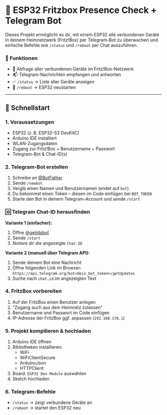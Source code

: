# 📶 ESP32 Fritzbox Presence Check + Telegram Bot

Dieses Projekt ermöglicht es dir, mit einem ESP32 alle verbundenen Geräte in deinem Heimnetzwerk (Fritz!Box) per Telegram-Bot zu überwachen und einfache Befehle wie `/status` und `/reboot` per Chat auszuführen.

### 🔧 Funktionen
- 📡 Abfrage aller verbundenen Geräte im Fritz!Box-Netzwerk
- 📬 Telegram-Nachrichten empfangen und antworten
- ✅ `/status` → Liste aller Geräte anzeigen
- 🔁 `/reboot` → ESP32 neustarten

---

## 🚀 Schnellstart

### 1. Voraussetzungen
- ESP32 (z. B. ESP32-S3 DevKitC)
- Arduino IDE installiert
- WLAN-Zugangsdaten
- Zugang zur Fritz!Box + Benutzername + Passwort
- Telegram-Bot & Chat-ID(s)

### 2. Telegram-Bot erstellen
1. Schreibe an [@BotFather](https://t.me/botfather)
2. Sende `/newbot`
3. Vergib einen Namen und Benutzernamen (endet auf `bot`)
4. Du bekommst einen Token – diesen im Code einfügen bei `BOT_TOKEN`
5. Starte den Bot in deinem Telegram-Account und sende `/start`

### 🆔 Telegram Chat-ID herausfinden

**Variante 1 (einfacher):**
1. Öffne [@getidsbot](https://t.me/getidsbot)
2. Sende `/start`
3. Notiere dir die angezeigte `Chat-ID`

**Variante 2 (manuell über Telegram API):**
1. Sende deinem Bot eine Nachricht
2. Öffne folgenden Link im Browser:  
   `https://api.telegram.org/bot<dein_bot_token>/getUpdates`
3. Suche nach `chat.id` im angezeigten Text

### 4. FritzBox vorbereiten
1. Auf der FritzBox einen Benutzer anlegen
2. "Zugang auch aus dem Heimnetz zulassen"
3. Benutzername und Passwort im Code einfügen
4. IP-Adresse der FritzBox ggf. anpassen (`192.168.178.1`)

### 5. Projekt kompilieren & hochladen
1. Arduino IDE öffnen
2. Bibliotheken installieren:
   - WiFi
   - WiFiClientSecure
   - ArduinoJson
   - HTTPClient
3. Board: `ESP32 Dev Module` auswählen
4. Sketch hochladen

### 6. Telegram-Befehle
- `/status` → zeigt verbundene Geräte an
- `/reboot` → startet den ESP32 neu
